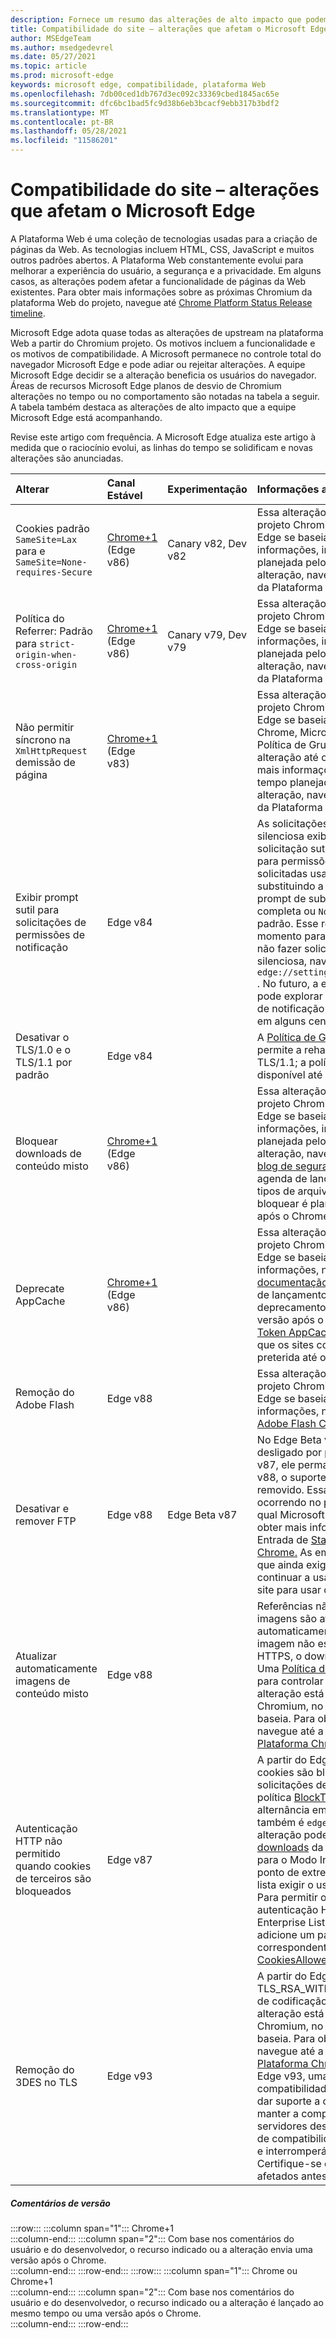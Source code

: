 ```yaml
---
description: Fornece um resumo das alterações de alto impacto que podem afetar a compatibilidade do site
title: Compatibilidade do site – alterações que afetam o Microsoft Edge
author: MSEdgeTeam
ms.author: msedgedevrel
ms.date: 05/27/2021
ms.topic: article
ms.prod: microsoft-edge
keywords: microsoft edge, compatibilidade, plataforma Web
ms.openlocfilehash: 7db00ced1db767d3ec092c33369cbed1845ac65e
ms.sourcegitcommit: dfc6bc1bad5fc9d38b6eb3bcacf9ebb317b3bdf2
ms.translationtype: MT
ms.contentlocale: pt-BR
ms.lasthandoff: 05/28/2021
ms.locfileid: "11586201"
---
```

# <a name="site-compatibility-impacting-changes-coming-to-microsoft-edge"></a>Compatibilidade do site – alterações que afetam o Microsoft Edge  

A Plataforma Web é uma coleção de tecnologias usadas para a criação de páginas da Web.  As tecnologias incluem HTML, CSS, JavaScript e muitos outros padrões abertos.  A Plataforma Web constantemente evolui para melhorar a experiência do usuário, a segurança e a privacidade.  Em alguns casos, as alterações podem afetar a funcionalidade de páginas da Web existentes.  Para obter mais informações sobre as próximas Chromium da plataforma Web do projeto, navegue até [Chrome Platform Status Release timeline][ChromestatusFeaturesSchedule].  

Microsoft Edge adota quase todas as alterações de upstream na plataforma Web a partir do Chromium projeto.  Os motivos incluem a funcionalidade e os motivos de compatibilidade.  A Microsoft permanece no controle total do navegador Microsoft Edge e pode adiar ou rejeitar alterações.  A equipe Microsoft Edge decidir se a alteração beneficia os usuários do navegador.  Áreas de recursos Microsoft Edge planos de desvio de Chromium alterações no tempo ou no comportamento são notadas na tabela a seguir.  A tabela também destaca as alterações de alto impacto que a equipe Microsoft Edge está acompanhando.  

Revise este artigo com frequência.  A Microsoft Edge atualiza este artigo à medida que o raciocínio evolui, as linhas do tempo se solidificam e novas alterações são anunciadas.  

| Alterar | Canal Estável | Experimentação | Informações adicionais |  
|:--- |:--- |:--- |:--- |
| Cookies padrão `SameSite=Lax` para e `SameSite=None-requires-Secure` | [Chrome+1](#release-comments) \(Edge v86\)  | Canary v82, Dev v82 | Essa alteração está ocorrendo no projeto Chromium, no qual Microsoft Edge se baseia.  Para obter mais informações, incluindo a linha do tempo planejada pelo Google para essa alteração, navegue até a entrada Status da Plataforma [Chrome.][ChromestatusFeature5088147346030592]  |  
| Política do Referrer: Padrão para `strict-origin-when-cross-origin` | [Chrome+1](#release-comments) \(Edge v86\)  | Canary v79, Dev v79 | Essa alteração está ocorrendo no projeto Chromium, no qual Microsoft Edge se baseia.  Para obter mais informações, incluindo a linha do tempo planejada pelo Google para essa alteração, navegue até a entrada Status da Plataforma [Chrome.][ChromestatusFeature6251880185331712]  |  
| Não permitir síncrono na `XmlHttpRequest` demissão de página | [Chrome+1](#release-comments) \(Edge v83\) |  | Essa alteração está ocorrendo no projeto Chromium, no qual Microsoft Edge se baseia.  Correspondente ao Chrome, Microsoft Edge oferece uma Política de Grupo para desativar essa alteração até o Edge v88.  Para obter mais informações, incluindo a linha do tempo planejada pelo Google para essa alteração, navegue até a entrada Status da Plataforma [Chrome.][ChromestatusFeature4664843055398912]  |  
| Exibir prompt sutil para solicitações de permissões de notificação | Edge v84 |  | As solicitações de notificação silenciosa exibem um ícone de solicitação sutil na barra de endereços para permissões de notificação de site solicitadas usando a API ou a API, substituindo a interface do usuário do prompt de sublinhado de permissão completa ou `Notifications` `Push` padrão.  Esse recurso está habilitado no momento para todos os usuários.  Para não fazer solicitações de notificação silenciosa, navegue até `edge://settings/content/notifications` .  No futuro, a equipe de Microsoft Edge pode explorar a rehabilitação do prompt de notificação de sublagem completa em alguns cenários.  |  
| Desativar o TLS/1.0 e o TLS/1.1 por padrão | Edge v84 |  | A [Política de Grupo SSLMinVersion][DeployedgeMicrosoftEdgePoliciesSslversionmin] permite a rehabilitação de TLS/1.0 e TLS/1.1; a política permanece disponível até Edge v90.  |  
| Bloquear downloads de conteúdo misto | [Chrome+1](#release-comments) \(Edge v86\)  |  | Essa alteração está ocorrendo no projeto Chromium, no qual Microsoft Edge se baseia.  Para obter mais informações, incluindo a linha do tempo planejada pelo Google para essa alteração, navegue até a entrada do [blog de segurança do Google.][GoogleBlogSecurity20200206]  A agenda de lançamento da Microsoft em tipos de arquivo para avisar ou bloquear é planejada para uma versão após o Chrome.  |  
| Deprecate AppCache | [Chrome+1](#release-comments) \(Edge v86\)  |  | Essa alteração está ocorrendo no projeto Chromium, no qual Microsoft Edge se baseia.  Para obter mais informações, navegue até a [documentação webDev][WebDevAppCacheRemoval].  O cronograma de lançamento da Microsoft para o deprecamento está planejado para uma versão após o Chrome.  Solicitar um [Token AppCache OriginTrial][ChromeDevelopersOrigintrialsAppCacheOriginTrial] permite que os sites continuem a usar a API preterida até o Edge v90.  |  
| Remoção do Adobe Flash | Edge v88  |  | Essa alteração está ocorrendo no projeto Chromium, no qual Microsoft Edge se baseia.  Para obter mais informações, navegue até o Mapa do [Adobe Flash Chromium][ChromiumFlashRoadmapSupportRemoved].  | 
| Desativar e remover FTP | Edge v88  | Edge Beta v87 | No Edge Beta v87, o suporte a FTP é desligado por padrão; no Edge Stable v87, ele permanece habilitado.  No Edge v88, o suporte a FTP é totalmente removido.  Essa alteração está ocorrendo no projeto Chromium, no qual Microsoft Edge se baseia.  Para obter mais informações, navegue até a Entrada de [Status da Plataforma Chrome.][ChromestatusFeature6246151319715840]  As empresas que têm sites que ainda exigem suporte a FTP podem continuar a usar o FTP configurando o site para usar o [modo IE][DeployedgeEdgeIeMode].  | 
| Atualizar automaticamente imagens de conteúdo misto | Edge v88  |  | Referências não seguras \(HTTP\) às imagens são atualizadas automaticamente para HTTPS; se a imagem não estiver disponível em HTTPS, o download da imagem falhará. Uma [Política de][DeployedgeMicrosoftEdgePoliciesInsecurecontentallowedforurls] Grupo está disponível para controlar esse recurso. Essa alteração está ocorrendo no projeto Chromium, no qual Microsoft Edge se baseia. Para obter mais informações, navegue até a entrada [Status da Plataforma Chrome.][ChromestatusFeature4926989725073408]  | 
| Autenticação HTTP não permitido quando cookies de terceiros são bloqueados  | Edge v87  |  | A partir do Edge v87, quando os cookies são bloqueados para solicitações de terceiros, o uso da política [BlockThirdPartyCookies][DeployedgeMicrosoftEdgePoliciesBlockthirdpartycookies] ou a alternância em , a autenticação HTTP também é `edge://settings` vetada. Essa alteração pode afetar Enterprise [downloads][DeployedgeEdgeIeModePoliciesConfigureUsingUseEnterpriseModeIeWebsiteListPolicy] da Lista de Sites do Modo para o Modo Internet Explorer se o ponto de extremidade que hospeda a lista exigir o uso da autenticação HTTP.  Para permitir o uso de cookies e autenticação HTTP para downloads Enterprise Lista de Sites do Modo, adicione um padrão de URL correspondente à [política CookiesAllowedForURLs.][DeployedgeMicrosoftEdgePoliciesCookiesallowedforurls]  |
| Remoção do 3DES no TLS  | Edge v93  |  | A partir do Edge v93, o suporte para o TLS_RSA_WITH_3DES_EDE_CBC_SHA de codificação será removido. Essa alteração está ocorrendo no projeto Chromium, no qual Microsoft Edge se baseia. Para obter mais informações, navegue até a entrada [Status da Plataforma Chrome.][ChromestatusFeature6678134168485888] Além disso, no Edge v93, uma política de compatibilidade estará disponível para dar suporte a cenários que precisam manter a compatibilidade com servidores desatualizados. Essa política de compatibilidade se tornará obsoleta e interromperá o trabalho no Edge v95. Certifique-se de atualizar os servidores afetados antes disso. |

##### <a name="release-comments"></a>Comentários de versão  

:::row:::
   :::column span="1":::
      Chrome+1  
   :::column-end:::
   :::column span="2":::
      Com base nos comentários do usuário e do desenvolvedor, o recurso indicado ou a alteração envia uma versão após o Chrome.  
   :::column-end:::
:::row-end:::
:::row:::
   :::column span="1":::
      Chrome ou Chrome+1  
   :::column-end:::
   :::column span="2":::
      Com base nos comentários do usuário e do desenvolvedor, o recurso indicado ou a alteração é lançado ao mesmo tempo ou uma versão após o Chrome.  
   :::column-end:::
:::row-end:::

<!-- links -->  

[DeployedgeEdgeIeMode]: /deployedge/edge-ie-mode "Sobre o modo IE | Microsoft Docs"  
[DeployedgeEdgeIeModePoliciesConfigureUsingUseEnterpriseModeIeWebsiteListPolicy]: /deployedge/edge-ie-mode-policies#configure-using-the-use-the-enterprise-mode-ie-website-list-policy "Configurar usando a política usar a política de lista de site do IE do modo Enterprise - Configurar políticas de modo IE | Microsoft Docs"  
[DeployedgeMicrosoftEdgePoliciesBlockthirdpartycookies]: /deployedge/microsoft-edge-policies#blockthirdpartycookies "BlockThirdPartyCookies - Microsoft Edge - Políticas | Microsoft Docs"  
[DeployedgeMicrosoftEdgePoliciesCookiesallowedforurls]: /deployedge/microsoft-edge-policies#cookiesallowedforurls "CookiesAllowedForUrls - Microsoft Edge - Políticas | Microsoft Docs"  
[DeployedgeMicrosoftEdgePoliciesInsecurecontentallowedforurls]:  /deployedge/microsoft-edge-policies#insecurecontentallowedforurls "InsecureContentAllowedForUrls - Microsoft Edge - Políticas | Microsoft Docs"  
[DeployedgeMicrosoftEdgePoliciesSslversionmin]: /deployedge/microsoft-edge-policies#sslversionmin "SSLVersionMin - Microsoft Edge - Políticas | Microsoft Docs"  

[ChromestatusFeaturesSchedule]: https://www.chromestatus.com/features/schedule "Linha do tempo de lançamento | Status da plataforma Chrome"  
[ChromestatusFeature4664843055398912]: https://chromestatus.com/feature/4664843055398912 "Não permitir a sincronização XHR no JavaScript de página | Status da plataforma Chrome"  
[ChromestatusFeature4926989725073408]: https://chromestatus.com/feature/4926989725073408 "Autoupgrade Image Mixed Content | Status da plataforma Chrome"  
[ChromestatusFeature5088147346030592]: https://chromestatus.com/feature/5088147346030592 "Cookies padrão para SameSite=Lax | Status da plataforma Chrome"  
[ChromestatusFeature6246151319715840]: https://chromestatus.com/feature/6246151319715840 "Deprecate o suporte a FTP | Status da plataforma Chrome"  
[ChromestatusFeature6251880185331712]: https://chromestatus.com/feature/6251880185331712 "Política de referência: Padrão para estrito-origin-when-cross-origin | Status da plataforma Chrome"  
[ChromestatusFeature6678134168485888]: https://chromestatus.com/feature/6678134168485888 "Remover 3DES em TLS | Status da plataforma Chrome"

[ChromiumFlashRoadmapSupportRemoved]: https://www.chromium.org/flash-roadmap#TOC-Flash-Support-Removed-from-Chromium-Target:-Chrome-88---Jan-2021- "Suporte a Flash Removido do Chromium (Destino: Chrome 88+ - Jan 2021) - Mapa do Flash | Chromium Projects"  

[ChromeDevelopersOrigintrialsAppCacheOriginTrial]: https://developers.chrome.com/origintrials/#/view_trial/1776670052997660673 "Token AppCache OriginTrial | Desenvolvedores do Chrome"  

[GoogleBlogSecurity20200206]: https://security.googleblog.com/2020/02/protecting-users-from-insecure_6.html "Protegendo os usuários contra downloads inseguros no Google Chrome - Blog de Segurança do Google Online" 

[WebDevAppCacheRemoval]: https://web.dev/appcache-removal "Preparando-se para a remoção do AppCache | web.dev"  

<!--todo:  cleanup links  -->  
